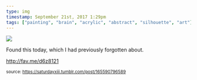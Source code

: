 ```yaml
---
type: img
timestamp: September 21st, 2017 1:29pm
tags: ["painting", "brain", "acrylic", "abstract", "silhouette", "art"]
---
```

<img src="https://saturdayxiii.github.io/media/165590796589.jpg"/>
                                                                                          
Found this today, which I had previously forgotten about.

<a href="http://fav.me/d6z8121" target="_blank">http://fav.me/d6z8121</a><br/>
 
                                    
                
                
                
                
                                
<small>source: https://saturdayxiii.tumblr.com/post/165590796589</small>